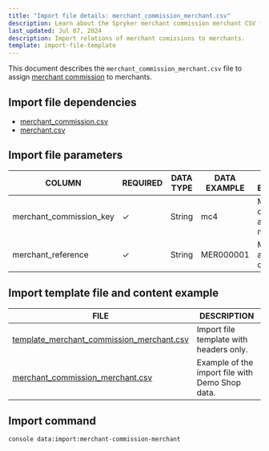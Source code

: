 ```yaml
---
title: "Import file details: merchant_commission_merchant.csv"
description: Learn about the Spryker merchant commission merchant CSV file and how to assign commisions within your Spryker Marketplace project.
last_updated: Jul 07, 2024
description: Import relations of merchant comissions to merchants.
template: import-file-template
---
```


This document describes the `merchant_commission_merchant.csv` file to assign [merchant commission](/docs/pbc/all/merchant-management/{{page.version}}/marketplace/marketplace-merchant-commission-feature-overview.html) to merchants.

## Import file dependencies

- [merchant_commission.csv](/docs/pbc/all/merchant-management/{{page.version}}/marketplace/import-and-export-data/merchant-commission/import-file-details-merchant-comission.csv.html)
- [merchant.csv](/docs/pbc/all/merchant-management/{{site.version}}/marketplace/import-and-export-data/import-file-details-merchant.csv.html)

## Import file parameters

| COLUMN                  | REQUIRED | DATA TYPE | DATA EXAMPLE | DATA EXPLANATION                       |
|-------------------------|----------|-----------|--------------|----------------------------------------|
| merchant_commission_key | ✓        | String    | mc4          | Merchant commission to assign the merchant to. |
| merchant_reference      | ✓        | String    | MER000001           | Merchant to assign the commission to.             |


## Import template file and content example

| FILE       | DESCRIPTION     |
| ---------------------------------- | --------------------------- |
| [template_merchant_commission_merchant.csv](https://spryker.s3.eu-central-1.amazonaws.com/docs/pbc/all/merchant-management/marketplace/import-and-export-data/merchant-commission/import-file-details-merchant_commission_merchant.csv.md/template_merchant_commission_merchant.csv) | Import file template with headers only.         |
| [merchant_commission_merchant.csv](https://spryker.s3.eu-central-1.amazonaws.com/docs/pbc/all/merchant-management/marketplace/import-and-export-data/merchant-commission/import-file-details-merchant_commission_merchant.csv.md/merchant_commission_merchant.csv) | Example of the import file with Demo Shop data. |


## Import command

```bash
console data:import:merchant-commission-merchant
```
